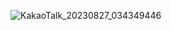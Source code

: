 ![KakaoTalk_20230827_034349446](https://github.com/byunjiin/CodingTest/assets/129635857/68d88c49-108c-494d-abad-fd77654548d6)
